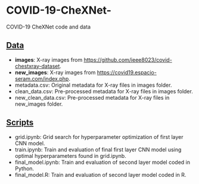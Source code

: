 # COVID-19-CheXNet-
COVID-19 CheXNet code and data

## [Data](https://github.com/jesuspradaalonso/COVID-19-CheXNet-/data)

- **images**: X-ray images from <https://github.com/ieee8023/covid-chestxray-dataset>.
- **new_images**: X-ray images from <https://covid19.espacio-seram.com/index.php>.
- metadata.csv: Original metadata for X-ray files in images folder.
- clean_data.csv: Pre-processed metadata for X-ray files in images folder.
- new_clean_data.csv: Pre-processed metadata for X-ray files in new_images folder.

## [Scripts](https://github.com/jesuspradaalonso/COVID-19-CheXNet-/scripts)

- grid.ipynb: Grid search for hyperparameter optimization of first layer CNN model.
- train.ipynb: Train and evaluation of final first layer CNN model using optimal hyperparameters found in grid.ipynb.
- final_model.ipynb: Train and evaluation of second layer model coded in Python.
- final_model.R: Train and evaluation of second layer model coded in R.